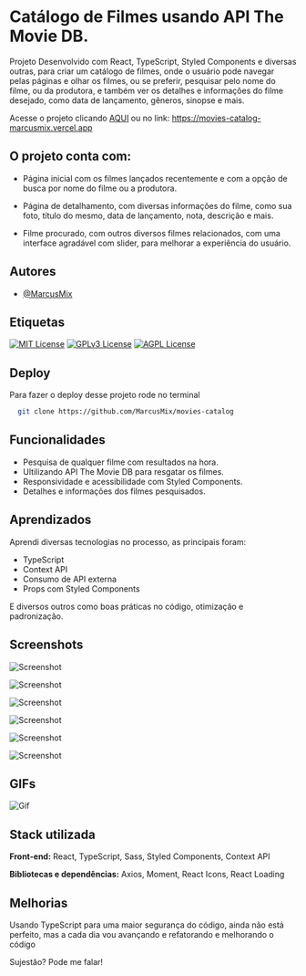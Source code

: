 
# Catálogo de Filmes usando API The Movie DB.

Projeto Desenvolvido com React, TypeScript, Styled Components e diversas outras, para criar um catálogo de filmes, onde o usuário pode navegar pelas páginas e olhar os filmes, ou se preferir, pesquisar pelo nome do filme, ou da produtora, e também ver os detalhes e informações do filme desejado, como data de lançamento, gêneros, sinopse e mais.

Acesse o projeto clicando [AQUI](https://movies-catalog-marcusmix.vercel.app) ou no link: https://movies-catalog-marcusmix.vercel.app 


## O projeto conta com:

- Página inicial com os filmes lançados recentemente e com a opção de busca por nome do filme ou a produtora.

- Página de detalhamento, com diversas informações do filme, como sua foto, título do mesmo, data de lançamento, nota, descrição e mais.

- Filme procurado, com outros diversos filmes relacionados, com uma interface agradável com slider, para melhorar a experiência do usuário.




## Autores


- [@MarcusMix](https://www.github.com/marcusmix)





## Etiquetas

[![MIT License](https://img.shields.io/badge/License-MIT-green.svg)](https://choosealicense.com/licenses/mit/)
[![GPLv3 License](https://img.shields.io/badge/License-GPL%20v3-yellow.svg)](https://opensource.org/licenses/)
[![AGPL License](https://img.shields.io/badge/license-AGPL-blue.svg)](http://www.gnu.org/licenses/agpl-3.0)


## Deploy

Para fazer o deploy desse projeto rode no terminal

```bash
  git clone https://github.com/MarcusMix/movies-catalog
```


## Funcionalidades

- Pesquisa de qualquer filme com resultados na hora.
- Ultilizando API The Movie DB para resgatar os filmes.
- Responsividade e acessibilidade com Styled Components.
- Detalhes e informações dos filmes pesquisados.


## Aprendizados

Aprendi diversas tecnologias no processo, as principais foram:
- TypeScript
- Context API
- Consumo de API externa
- Props com Styled Components

E diversos outros como boas práticas no código, otimização e padronização.



## Screenshots


![Screenshot](https://i.imgur.com/b52AhN1.png)


![Screenshot](https://i.imgur.com/89eUo3D.png)


![Screenshot](https://i.imgur.com/tk14YmP.png)


![Screenshot](https://i.imgur.com/8I4vJvR.png)


![Screenshot](https://i.imgur.com/LmGYm2Q.png)


![Screenshot](https://i.imgur.com/HSxHKtD.png)



## GIFs 

![Gif](https://i.imgur.com/RH8e2Jm.gif)




## Stack utilizada

**Front-end:** React, TypeScript, Sass, Styled Components, Context API

**Bibliotecas e dependências:** Axios, Moment, React Icons, React Loading


## Melhorias

Usando TypeScript para uma maior segurança do código, ainda não está perfeito, mas a cada dia vou avançando e refatorando e melhorando o código

Sujestão? Pode me falar!

